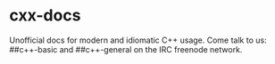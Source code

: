 cxx-docs
========

Unofficial docs for modern and idiomatic C++ usage.  Come talk to us: ##c++-basic and ##c++-general on the IRC freenode network.
